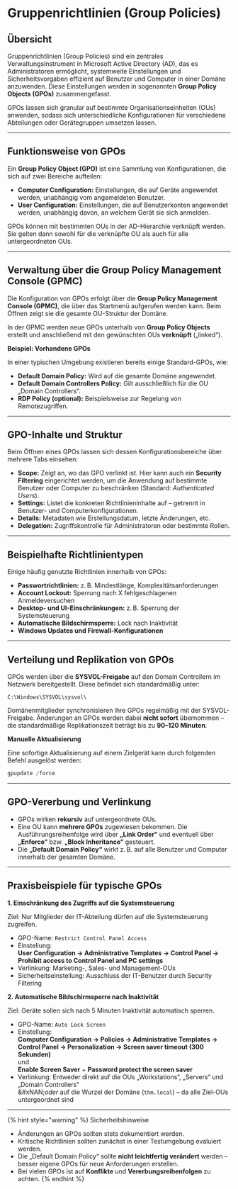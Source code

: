 # Gruppenrichtlinien (Group Policies)

## Übersicht

Gruppenrichtlinien (Group Policies) sind ein zentrales Verwaltungsinstrument in Microsoft Active Directory (AD), das es Administratoren ermöglicht, systemweite Einstellungen und Sicherheitsvorgaben effizient auf Benutzer und Computer in einer Domäne anzuwenden. Diese Einstellungen werden in sogenannten **Group Policy Objects (GPOs)** zusammengefasst.

GPOs lassen sich granular auf bestimmte Organisationseinheiten (OUs) anwenden, sodass sich unterschiedliche Konfigurationen für verschiedene Abteilungen oder Gerätegruppen umsetzen lassen.

***

## Funktionsweise von GPOs

Ein **Group Policy Object (GPO)** ist eine Sammlung von Konfigurationen, die sich auf zwei Bereiche aufteilen:

* **Computer Configuration:** Einstellungen, die auf Geräte angewendet werden, unabhängig vom angemeldeten Benutzer.
* **User Configuration:** Einstellungen, die auf Benutzerkonten angewendet werden, unabhängig davon, an welchem Gerät sie sich anmelden.

GPOs können mit bestimmten OUs in der AD-Hierarchie verknüpft werden. Sie gelten dann sowohl für die verknüpfte OU als auch für alle untergeordneten OUs.

***

## Verwaltung über die Group Policy Management Console (GPMC)

Die Konfiguration von GPOs erfolgt über die **Group Policy Management Console (GPMC)**, die über das Startmenü aufgerufen werden kann. Beim Öffnen zeigt sie die gesamte OU-Struktur der Domäne.

In der GPMC werden neue GPOs unterhalb von **Group Policy Objects** erstellt und anschließend mit den gewünschten OUs **verknüpft** („linked“).

**Beispiel: Vorhandene GPOs**

In einer typischen Umgebung existieren bereits einige Standard-GPOs, wie:

* **Default Domain Policy:** Wird auf die gesamte Domäne angewendet.
* **Default Domain Controllers Policy:** Gilt ausschließlich für die OU „Domain Controllers“.
* **RDP Policy (optional):** Beispielsweise zur Regelung von Remotezugriffen.

***

## GPO-Inhalte und Struktur

Beim Öffnen eines GPOs lassen sich dessen Konfigurationsbereiche über mehrere Tabs einsehen:

* **Scope:** Zeigt an, wo das GPO verlinkt ist. Hier kann auch ein **Security Filtering** eingerichtet werden, um die Anwendung auf bestimmte Benutzer oder Computer zu beschränken (Standard: _Authenticated Users_).
* **Settings:** Listet die konkreten Richtlinieninhalte auf – getrennt in Benutzer- und Computerkonfigurationen.
* **Details:** Metadaten wie Erstellungsdatum, letzte Änderungen, etc.
* **Delegation:** Zugriffskontrolle für Administratoren oder bestimmte Rollen.

***

## Beispielhafte Richtlinientypen

Einige häufig genutzte Richtlinien innerhalb von GPOs:

* **Passwortrichtlinien:** z. B. Mindestlänge, Komplexitätsanforderungen
* **Account Lockout:** Sperrung nach X fehlgeschlagenen Anmeldeversuchen
* **Desktop- und UI-Einschränkungen:** z. B. Sperrung der Systemsteuerung
* **Automatische Bildschirmsperre:** Lock nach Inaktivität
* **Windows Updates und Firewall-Konfigurationen**

***

## Verteilung und Replikation von GPOs

GPOs werden über die **SYSVOL-Freigabe** auf den Domain Controllern im Netzwerk bereitgestellt. Diese befindet sich standardmäßig unter:

```
C:\Windows\SYSVOL\sysvol\
```

Domänenmitglieder synchronisieren ihre GPOs regelmäßig mit der SYSVOL-Freigabe. Änderungen an GPOs werden dabei **nicht sofort** übernommen – die standardmäßige Replikationszeit beträgt bis zu **90–120 Minuten**.

**Manuelle Aktualisierung**

Eine sofortige Aktualisierung auf einem Zielgerät kann durch folgenden Befehl ausgelöst werden:

```powershell
gpupdate /force
```

***

## GPO-Vererbung und Verlinkung

* GPOs wirken **rekursiv** auf untergeordnete OUs.
* Eine OU kann **mehrere GPOs** zugewiesen bekommen. Die Ausführungsreihenfolge wird über **„Link Order“** und eventuell über **„Enforce“** bzw. **„Block Inheritance“** gesteuert.
* Die **„Default Domain Policy“** wirkt z. B. auf alle Benutzer und Computer innerhalb der gesamten Domäne.

***

## Praxisbeispiele für typische GPOs

**1. Einschränkung des Zugriffs auf die Systemsteuerung**

Ziel: Nur Mitglieder der IT-Abteilung dürfen auf die Systemsteuerung zugreifen.

* GPO-Name: `Restrict Control Panel Access`
* Einstellung:\
  **User Configuration → Administrative Templates → Control Panel → Prohibit access to Control Panel and PC settings**
* Verlinkung: Marketing-, Sales- und Management-OUs
* Sicherheitseinstellung: Ausschluss der IT-Benutzer durch Security Filtering

**2. Automatische Bildschirmsperre nach Inaktivität**

Ziel: Geräte sollen sich nach 5 Minuten Inaktivität automatisch sperren.

* GPO-Name: `Auto Lock Screen`
* Einstellung:\
  **Computer Configuration → Policies → Administrative Templates → Control Panel → Personalization → Screen saver timeout (300 Sekunden)**\
  und\
  **Enable Screen Saver** + **Password protect the screen saver**
* Verlinkung: Entweder direkt auf die OUs „Workstations“, „Servers“ und „Domain Controllers“\
  &#xNAN;_&#x6F;der_ auf die Wurzel der Domäne (`thm.local`) – da alle Ziel-OUs untergeordnet sind

***

{% hint style="warning" %}
Sicherheitshinweise

* Änderungen an GPOs sollten stets dokumentiert werden.
* Kritische Richtlinien sollten zunächst in einer Testumgebung evaluiert werden.
* Die „Default Domain Policy“ sollte **nicht leichtfertig verändert** werden – besser eigene GPOs für neue Anforderungen erstellen.
* Bei vielen GPOs ist auf **Konflikte** und **Vererbungsreihenfolgen** zu achten.
{% endhint %}
